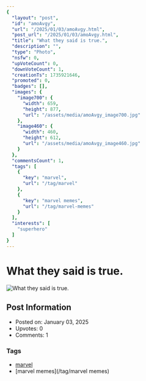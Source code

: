 ```yaml
---
{
  "layout": "post",
  "id": "amoAvgy",
  "url": "/2025/01/03/amoAvgy.html",
  "post_url": "/2025/01/03/amoAvgy.html",
  "title": "What they said is true.",
  "description": "",
  "type": "Photo",
  "nsfw": 0,
  "upVoteCount": 0,
  "downVoteCount": 1,
  "creationTs": 1735921646,
  "promoted": 0,
  "badges": [],
  "images": {
    "image700": {
      "width": 659,
      "height": 877,
      "url": "/assets/media/amoAvgy_image700.jpg"
    },
    "image460": {
      "width": 460,
      "height": 612,
      "url": "/assets/media/amoAvgy_image460.jpg"
    }
  },
  "commentsCount": 1,
  "tags": [
    {
      "key": "marvel",
      "url": "/tag/marvel"
    },
    {
      "key": "marvel memes",
      "url": "/tag/marvel-memes"
    }
  ],
  "interests": [
    "superhero"
  ]
}
---
```


# What they said is true.

![What they said is true.](/assets/media/amoAvgy_image700.jpg)

## Post Information

- Posted on: January 03, 2025
- Upvotes: 0
- Comments: 1

### Tags

- [marvel](/tag/marvel)
- [marvel memes](/tag/marvel memes)
